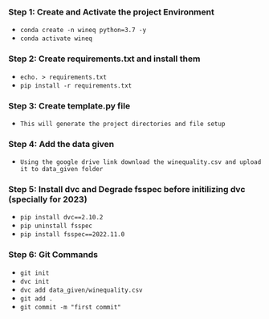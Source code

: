 
### Step 1: Create and Activate the project Environment
* `conda create -n wineq python=3.7 -y`
* `conda activate wineq`

### Step 2: Create requirements.txt and install them
* `echo. > requirements.txt` 
* `pip install -r requirements.txt`

### Step 3: Create template.py file
* `This will generate the project directories and file setup`

### Step 4: Add the data given
* `Using the google drive link download the winequality.csv and upload it to data_given folder`

### Step 5: Install dvc and Degrade fsspec before initilizing dvc (specially for 2023)
* `pip install dvc==2.10.2`
* `pip uninstall fsspec`
* `pip install fsspec==2022.11.0`

### Step 6: Git Commands
* `git init`
* `dvc init`
* `dvc add data_given/winequality.csv`
* `git add .`
* `git commit -m "first commit"`
